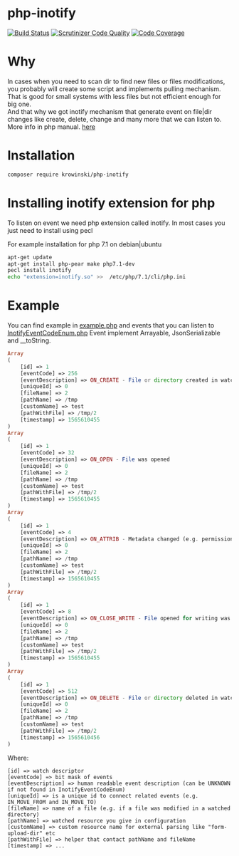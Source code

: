 php-inotify
=========
[![Build Status](https://scrutinizer-ci.com/g/krowinski/php-inotify/badges/build.png?b=master)](https://scrutinizer-ci.com/g/krowinski/php-inotify/build-status/master)
[![Scrutinizer Code Quality](https://scrutinizer-ci.com/g/krowinski/php-inotify/badges/quality-score.png?b=master)](https://scrutinizer-ci.com/g/krowinski/php-inotify/?branch=master)
[![Code Coverage](https://scrutinizer-ci.com/g/krowinski/php-inotify/badges/coverage.png?b=master)](https://scrutinizer-ci.com/g/krowinski/php-inotify/?branch=master)


Why
=========
In cases when you need to scan dir to find new files or files modifications, 
you probably will create some script and implements pulling mechanism.
That is good for small systems with less files but not efficient enough for big one.  
And that why we got inotify mechanism that generate event on file|dir changes 
like create, delete, change and many more that we can listen to.
More info in php manual. [here](https://www.php.net/manual/en/book.inotify.php) 

Installation
=========
```bash
composer require krowinski/php-inotify
```

Installing inotify extension for php 
=========
To listen on event we need php extension called inotify.
In most cases you just need to install using pecl

For example installation for php 7.1 on debian|ubuntu

```bash
apt-get update
apt-get install php-pear make php7.1-dev
pecl install inotify 
echo "extension=inotify.so" >>  /etc/php/7.1/cli/php.ini
```

Example
=========
You can find example in 
[example.php](https://github.com/krowinski/php-inotify/blob/master/example/example.php)
and events that you can listen to [InotifyEventCodeEnum.php](https://github.com/krowinski/php-inotify/blob/master/src/Inotify/InotifyEventCodeEnum.php)
Event implement Arrayable, JsonSerializable and __toString.
 
```php
Array
(
    [id] => 1
    [eventCode] => 256
    [eventDescription] => ON_CREATE - File or directory created in watched directory
    [uniqueId] => 0
    [fileName] => 2
    [pathName] => /tmp
    [customName] => test
    [pathWithFile] => /tmp/2
    [timestamp] => 1565610455
)
Array
(
    [id] => 1
    [eventCode] => 32
    [eventDescription] => ON_OPEN - File was opened
    [uniqueId] => 0
    [fileName] => 2
    [pathName] => /tmp
    [customName] => test
    [pathWithFile] => /tmp/2
    [timestamp] => 1565610455
)
Array
(
    [id] => 1
    [eventCode] => 4
    [eventDescription] => ON_ATTRIB - Metadata changed (e.g. permissions, mtime, etc.)
    [uniqueId] => 0
    [fileName] => 2
    [pathName] => /tmp
    [customName] => test
    [pathWithFile] => /tmp/2
    [timestamp] => 1565610455
)
Array
(
    [id] => 1
    [eventCode] => 8
    [eventDescription] => ON_CLOSE_WRITE - File opened for writing was closed
    [uniqueId] => 0
    [fileName] => 2
    [pathName] => /tmp
    [customName] => test
    [pathWithFile] => /tmp/2
    [timestamp] => 1565610455
)
Array
(
    [id] => 1
    [eventCode] => 512
    [eventDescription] => ON_DELETE - File or directory deleted in watched directory
    [uniqueId] => 0
    [fileName] => 2
    [pathName] => /tmp
    [customName] => test
    [pathWithFile] => /tmp/2
    [timestamp] => 1565610456
)
```

Where:
```
[id] => watch descriptor
[eventCode] => bit mask of events
[eventDescription] => human readable event description (can be UNKNOWN if not found in InotifyEventCodeEnum)
[uniqueId] => is a unique id to connect related events (e.g. IN_MOVE_FROM and IN_MOVE_TO)
[fileName] => name of a file (e.g. if a file was modified in a watched directory)
[pathName] => watched resource you give in configuration
[customName] => custom resource name for external parsing like "form-upload-dir" etc
[pathWithFile] => helper that contact pathName and fileName
[timestamp] => ...
```
